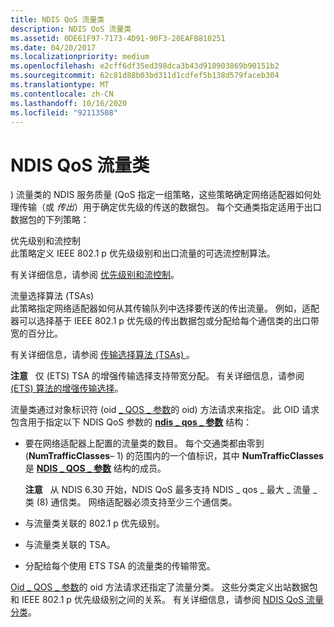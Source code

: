 ```yaml
---
title: NDIS QoS 流量类
description: NDIS QoS 流量类
ms.assetid: 0DE61F97-7173-4D91-90F3-20EAFB810251
ms.date: 04/20/2017
ms.localizationpriority: medium
ms.openlocfilehash: e2cff6df35ed398dca3b43d910903869b90151b2
ms.sourcegitcommit: 62c81d88b03bd311d1cdfef5b138d579faceb304
ms.translationtype: MT
ms.contentlocale: zh-CN
ms.lasthandoff: 10/16/2020
ms.locfileid: "92113508"
---
```

# <a name="ndis-qos-traffic-classes"></a>NDIS QoS 流量类


) 流量类的 NDIS 服务质量 (QoS 指定一组策略，这些策略确定网络适配器如何处理传输（或 *传出*）用于确定优先级的传送的数据包。 每个交通类指定适用于出口数据包的下列策略：

<a href="" id="priority-level-and-flow-control"></a>优先级别和流控制  
此策略定义 IEEE 802.1 p 优先级级别和出口流量的可选流控制算法。

有关详细信息，请参阅 [优先级别和流控制](ieee-802-1p-priority-levels.md)。

<a href="" id="traffic-selection-algorithms--tsas-"></a>流量选择算法 (TSAs)   
此策略指定网络适配器如何从其传输队列中选择要传送的传出流量。 例如，适配器可以选择基于 IEEE 802.1 p 优先级的传出数据包或分配给每个通信类的出口带宽的百分比。

有关详细信息，请参阅 [传输选择算法 (TSAs) ](transmission-selection-algorithms--tsas-.md)。

**注意**   仅 (ETS) TSA 的增强传输选择支持带宽分配。 有关详细信息，请参阅 [ (ETS) 算法的增强传输选择](enhanced-transmission-selection--ets--algorithm.md)。

 

流量类通过对象标识符 (oid [ \_ QOS \_ 参数](./oid-qos-parameters.md)的 oid) 方法请求来指定。 此 OID 请求包含用于指定以下 NDIS QoS 参数的 [**ndis \_ qos \_ 参数**](/windows-hardware/drivers/ddi/ntddndis/ns-ntddndis-_ndis_qos_parameters) 结构：

-   要在网络适配器上配置的流量类的数目。 每个交通类都由零到 (**NumTrafficClasses**– 1) 的范围内的一个值标识，其中 **NumTrafficClasses** 是 [**NDIS \_ QOS \_ 参数**](/windows-hardware/drivers/ddi/ntddndis/ns-ntddndis-_ndis_qos_parameters) 结构的成员。

    **注意**   从 NDIS 6.30 开始，NDIS QoS 最多支持 NDIS \_ qos \_ 最大 \_ 流量 \_ 类 (8) 通信类。 网络适配器必须支持至少三个通信类。

     

-   与流量类关联的 802.1 p 优先级别。

-   与流量类关联的 TSA。

-   分配给每个使用 ETS TSA 的流量类的传输带宽。

[Oid \_ QOS \_ 参数](./oid-qos-parameters.md)的 oid 方法请求还指定了流量分类。 这些分类定义出站数据包和 IEEE 802.1 p 优先级级别之间的关系。 有关详细信息，请参阅 [NDIS QoS 流量分类](ndis-qos-traffic-classifications.md)。

 

